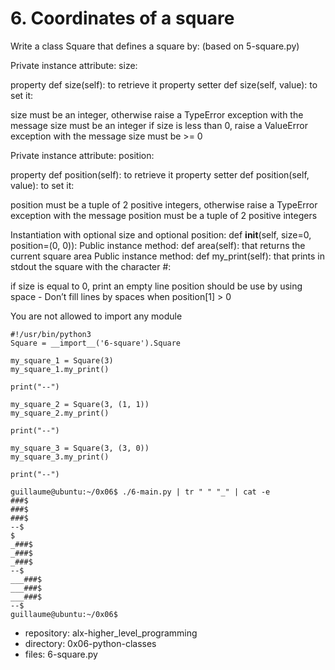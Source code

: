 # 6. Coordinates of a square



Write a class Square that defines a square by: (based on 5-square.py)

Private instance attribute: size:


property def size(self): to retrieve it
property setter def size(self, value): to set it:


size must be an integer, otherwise raise a TypeError exception with the message size must be an integer
if size is less than 0, raise a ValueError exception with the message size must be >= 0


Private instance attribute: position:


property def position(self): to retrieve it
property setter def position(self, value): to set it:


position must be a tuple of 2 positive integers, otherwise raise a TypeError exception with the message position must be a tuple of 2 positive integers


Instantiation with optional size and optional position: def __init__(self, size=0, position=(0, 0)):
Public instance method: def area(self): that returns the current square area
Public instance method: def my_print(self): that prints in stdout the square with the character #:


if size is equal to 0, print an empty line
position should be use by using space - Don’t fill lines by spaces when position[1] > 0

You are not allowed to import any module

```guillaume@ubuntu:~/0x06$ cat 6-main.py
#!/usr/bin/python3
Square = __import__('6-square').Square

my_square_1 = Square(3)
my_square_1.my_print()

print("--")

my_square_2 = Square(3, (1, 1))
my_square_2.my_print()

print("--")

my_square_3 = Square(3, (3, 0))
my_square_3.my_print()

print("--")

guillaume@ubuntu:~/0x06$ ./6-main.py | tr " " "_" | cat -e
###$
###$
###$
--$
$
_###$
_###$
_###$
--$
___###$
___###$
___###$
--$
guillaume@ubuntu:~/0x06$ 
```


 - repository: alx-higher_level_programming
 - directory: 0x06-python-classes
 - files: 6-square.py
